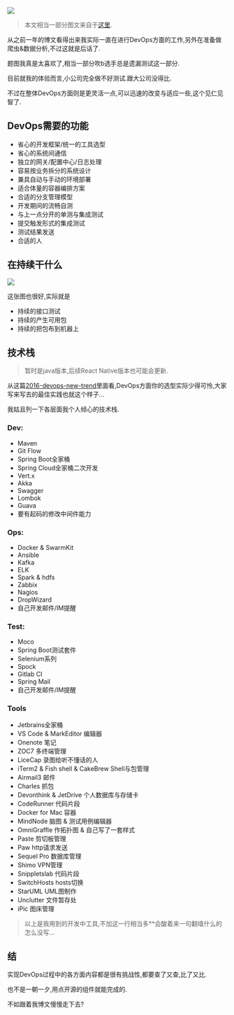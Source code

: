 ![](https://o4dyfn0ef.qnssl.com/image/2016-09-27-31aa3b91e79feabbe3dc25c9b458f.jpg?imageView2/2/h/300) 

> 本文相当一部分图文来自于[这里](http://blog.flow.ci). 

从之前一年的博文看得出来我实际一直在进行DevOps方面的工作,另外在准备做爬虫&数据分析,不过这就是后话了.  

题图我真是太喜欢了,相当一部分吹b选手总是遗漏测试这一部分. 

目前就我的体验而言,小公司完全做不好测试.跟大公司没得比. 

不过在整体DevOps方面则是更灵活一点,可以迅速的改变与适应一些,这个见仁见智了.   

## DevOps需要的功能 

- 省心的开发框架/统一的工具选型
- 省心的系统间通信
- 独立的网关/配置中心/日志处理
- 容易按业务拆分的系统设计
- 兼具自动与手动的环境部署
- 适合体量的容器编排方案
- 合适的分支管理模型
- 开发期间的流畅自测
- 与上一点分开的单测与集成测试
- 提交触发形式的集成测试
- 测试结果发送
- 合适的人

## 在持续干什么 

![](https://o4dyfn0ef.qnssl.com/image/2016-09-27-a7da8a5bfdc951862afc8f63f1650.png?imageView2/2/h/300) 

这张图也很好,实际就是

- 持续的接口测试
- 持续的产生可用包
- 持续的把包布到机器上

## 技术栈 

> 暂时是java版本,后续React Native版本也可能会更新. 

从这篇[2016-devops-new-trend](http://www.infoq.com/cn/articles/2016-devops-new-trend)里面看,DevOps方面你的选型实际少得可怜,大家写来写去的最佳实践也就这个样子... 

我姑且列一下各层面我个人倾心的技术栈. 

### Dev: 

- Maven
- Git Flow
- Spring Boot全家桶
- Spring Cloud全家桶二次开发
- Vert.x
- Akka
- Swagger
- Lombok
- Guava
- 要有起码的修改中间件能力

### Ops:

- Docker & SwarmKit
- Ansible
- Kafka
- ELK
- Spark & hdfs
- Zabbix
- Nagios
- DropWizard
- 自己开发邮件/IM提醒

### Test: 

- Moco
- Spring Boot测试套件
- Selenium系列
- Spock
- Gitlab CI
- Spring Mail
- 自己开发邮件/IM提醒

### Tools 

- Jetbrains全家桶
- VS Code & MarkEditor 编辑器
- Onenote 笔记
- ZOC7 多终端管理
- LiceCap 录图给听不懂话的人
- iTerm2 & Fish shell & CakeBrew Shell与包管理
- Airmail3 邮件
- Charles 抓包
- Devonthink & JetDrive 个人数据库与存储卡
- CodeRunner 代码片段
- Docker for Mac 容器
- MindNode 脑图 & 测试用例编辑器
- OmniGraffle 作拓扑图 & 自己写了一套样式
- Paste 剪切板管理
- Paw http请求发送
- Sequel Pro 数据库管理
- Shimo VPN管理
- Snippletslab 代码片段 
- SwitchHosts hosts切换
- StarUML UML图制作
- Unclutter 文件暂存处
- iPic 图床管理

> 以上是我用到的开发中工具,不加这一行相当多**会酸着来一句翻墙什么的怎么没写... 

## 结

实现DevOps过程中的各方面内容都是很有挑战性,都要查了又查,比了又比. 

也不是一朝一夕,用点开源的组件就能完成的. 

不如跟着我博文慢慢走下去? 




